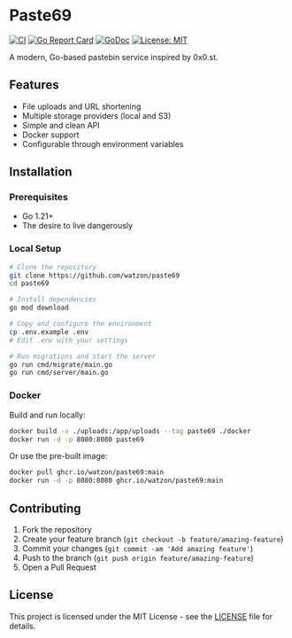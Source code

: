 # Paste69

[![CI](https://github.com/watzon/paste69/actions/workflows/ci.yml/badge.svg)](https://github.com/watzon/paste69/actions/workflows/ci.yml)
[![Go Report Card](https://goreportcard.com/badge/github.com/watzon/paste69)](https://goreportcard.com/report/github.com/watzon/paste69)
[![GoDoc](https://godoc.org/github.com/watzon/paste69?status.svg)](https://godoc.org/github.com/watzon/paste69)
[![License: MIT](https://img.shields.io/badge/License-MIT-yellow.svg)](https://opensource.org/licenses/MIT)

A modern, Go-based pastebin service inspired by 0x0.st.

## Features

- File uploads and URL shortening
- Multiple storage providers (local and S3)
- Simple and clean API
- Docker support
- Configurable through environment variables

## Installation

### Prerequisites

- Go 1.21+
- The desire to live dangerously

### Local Setup

```bash
# Clone the repository
git clone https://github.com/watzon/paste69
cd paste69

# Install dependencies
go mod download

# Copy and configure the environment
cp .env.example .env
# Edit .env with your settings

# Run migrations and start the server
go run cmd/migrate/main.go
go run cmd/server/main.go
```

### Docker

Build and run locally:

```bash
docker build -v ./uploads:/app/uploads --tag paste69 ./docker
docker run -d -p 8080:8080 paste69
```

Or use the pre-built image:

```bash
docker pull ghcr.io/watzon/paste69:main
docker run -d -p 8080:8080 ghcr.io/watzon/paste69:main
```

## Contributing

1. Fork the repository
2. Create your feature branch (`git checkout -b feature/amazing-feature`)
3. Commit your changes (`git commit -am 'Add amazing feature'`)
4. Push to the branch (`git push origin feature/amazing-feature`)
5. Open a Pull Request

## License

This project is licensed under the MIT License - see the [LICENSE](LICENSE) file for details. 